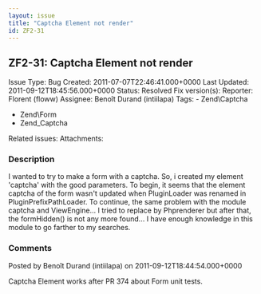 ```yaml
---
layout: issue
title: "Captcha Element not render"
id: ZF2-31
---
```


ZF2-31: Captcha Element not render
----------------------------------

 Issue Type: Bug Created: 2011-07-07T22:46:41.000+0000 Last Updated: 2011-09-12T18:45:56.000+0000 Status: Resolved Fix version(s): 
 Reporter:  Florent (floww)  Assignee:  Benoît Durand (intiilapa)  Tags: - Zend\\Captcha
- Zend\\Form
- Zend\_Captcha
 
 Related issues: 
 Attachments: 
### Description

I wanted to try to make a form with a captcha. So, i created my element 'captcha' with the good parameters. To begin, it seems that the element captcha of the form wasn't updated when PluginLoader was renamed in PluginPrefixPathLoader. To continue, the same problem with the module captcha and ViewEngine... I tried to replace by Phprenderer but after that, the formHidden() is not any more found... I have enough knowledge in this module to go farther to my searches.

 

 

### Comments

Posted by Benoît Durand (intiilapa) on 2011-09-12T18:44:54.000+0000

Captcha Element works after PR 374 about Form unit tests.

 

 